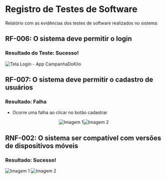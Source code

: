 # Registro de Testes de Software

Relatório com as evidências dos testes de software realizados no sistema:

## RF-006: O sistema deve permitir o login
### Resultado do Teste: Sucesso!

![Tela Login - App CampanhaDoKilo](https://github.com/ICEI-PUC-Minas-PMV-ADS/pmv-ads-2023-2-e3-proj-mov-t2-pmv-ads-2023-2-e3-proj-mov-t2-time5/assets/104168502/a6e0f92f-a77a-477c-b56b-7a23f87d4d3e)

## RF-007: O sistema deve permitir o cadastro de usuários
### Resultado: Falha 
- Ocorre uma falha ao clicar no botão cadastrar

<div style="display: flex; justify-content: center; align-items: center;">
  <img src="https://github.com/ICEI-PUC-Minas-PMV-ADS/pmv-ads-2023-2-e3-proj-mov-t2-pmv-ads-2023-2-e3-proj-mov-t2-time5/assets/95951195/f7145a29-6dbe-4187-bd93-b5412c08b2c1" alt="Imagem 1">
  <img src="https://github.com/ICEI-PUC-Minas-PMV-ADS/pmv-ads-2023-2-e3-proj-mov-t2-pmv-ads-2023-2-e3-proj-mov-t2-time5/assets/95951195/72c9a292-1dc0-4344-8130-eefcd962271f" alt="Imagem 2">
</div>

## RNF-002: O sistema ser compatível com versões de dispositivos móveis
### Resultado: Sucesso!
![Imagem 1](https://github.com/ICEI-PUC-Minas-PMV-ADS/pmv-ads-2023-2-e3-proj-mov-t2-pmv-ads-2023-2-e3-proj-mov-t2-time5/assets/95951195/a9016f2a-f4f8-4293-9e7f-3e9e2b3703e8) ![Imagem 2](https://github.com/ICEI-PUC-Minas-PMV-ADS/pmv-ads-2023-2-e3-proj-mov-t2-pmv-ads-2023-2-e3-proj-mov-t2-time5/assets/95951195/0565d33e-576e-4a1a-9843-d413da67f390)


